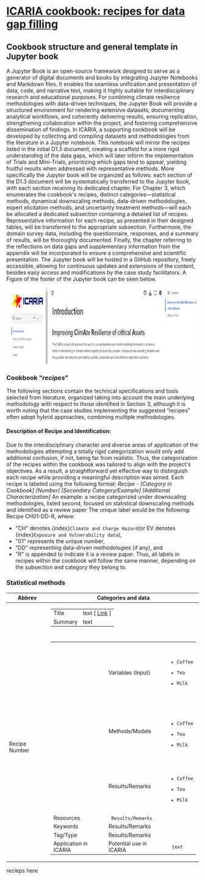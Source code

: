 # <u> ICARIA cookbook: recipes for data gap filling </u>

## <o> Cookbook structure and general template in Jupyter book </u>

A Jupyter Book is an open-source framework designed to serve as a generator of digital documents and books by integrating Jupyter Notebooks and Markdown files. It enables the seamless unification and presentation of data, code, and narrative text, making it highly suitable for interdisciplinary research and educational purposes. For combining climate resilience methodologies with data-driven techniques, the Jupyter Book will provide a structured environment for rendering extensive datasets, documenting analytical workflows, and coherently delivering results, ensuring replication, strengthening collaboration within the project, and fostering comprehensive dissemination of findings. In ICARIA, a supporting cookbook will be developed by collecting and compiling datasets and methodologies from the literature in a Jupyter notebook. This notebook will mirror the recipes listed in the initial D1.3 document, creating a scaffold for a more rigid understanding of the data gaps, which will later inform the implementation of Trials and Mini-Trials, prioritizing which gaps tend to appear, yielding fruitful results when addressed with representative methods. More specifically the Jupyter book will be organized as follows: each section of the D1.3 document will be systematically transferred to the Jupyter book, with each section receiving its dedicated chapter. For Chapter 3, which enumerates the cookbook's recipes, distinct categories—statistical methods, dynamical downscaling methods, data-driven methodologies, expert elicitation methods, and uncertainty treatment methods—will each be allocated a dedicated subsection containing a detailed list of recipes. Representative information for each recipe, as presented in their designed tables, will be transferred to the appropriate subsection. Furthermore, the domain survey data, including the questionnaire, responses, and a summary of results, will be thoroughly documented. Finally, the chapter referring to the reflections on data gaps and supplementary information from the appendix will be incorporated to ensure a comprehensive and scientific presentation. The Jupyter book will be hosted in a GitHub repository, freely accessible, allowing for continuous updates and extensions of the content, besides easy access and modifications by the case study facilitators. A Figure of the footer of the Jupyter book can be seen below.

<p align="center">
  <img width="620" height="200" src="screenshot.322.jpg">
</p>

### Cookbook “_recipes_”
The following sections contain the technical specifications and tools selected from literature, organized taking into account the main underlying methodology with respect to those identified in Section 3, although it is worth noting that the case studies implementing the suggested “recipes” often adopt hybrid approaches, combining multiple methodologies.
 
#### Description of Recipe and Identification: 

Due to the interdisciplinary character and diverse areas of application of the methodologies attempting a totally rigid categorization would only add additional confusion, if not, being far from realistic. Thus, the categorization of the recipes within the cookbook was tailored to align with the project's objectives. As a result, a straightforward yet effective way to distinguish each recipe while providing a meaningful description was aimed. Each recipe is labeled using the following format: 
 _Recipe - [Category in Cookbook] [Number] [Secondary Category/Example] [Additional Characterization]_ 
An example: a recipe categorized under downscaling methodologies, listed second, focused on statistical downscaling methods and identified as a review paper The unique label would be the following:  
Recipe CH01-DD-R, where: 
 - "CH" denotes {index}`Climate and Charge Hazard`(or EV denotes {index}`Exposure and Vulnerability data`),
 - "01" represents the unique number, 
 - “DD” representing data-driven methodologies (if any), and 
 - "R" is appended to indicate it is a review paper. 
Thus, all labels in recipes within the cookbook will follow the same manner, depending on the subsection and category they belong to. 

### Statistical methods

|       Abbrev   |	Categories and data			 |
|----------------|-------------------------------|
| |<table>  <tbody>  <tr> <td>Title</td>  <td> text [ <a href="https://www.tutorialspoint.com/" target="_self">Link</a> ] </td> </tr> <tr> <td>Summary</td> <td> text </td></tr> <tr> </tr> </tbody>  </table>|
|Recipe Number |<table>  <thead> <tr> <tr> <th></th> <th> </th> <th> </th>  </tr> </thead>  <tbody> <tr> <td> </td>  <td>Variables (Input)</td> <td><code> <ul> <li>Coffee</li> <li>Tea</li> <li>Milk</li> </ul> </code></td> </tr>  <tr> <td></td>  <td>Methods/Models</td>  <td><code> <ul> <li>Coffee</li> <li>Tea</li> <li>Milk</li> </ul></code></td>   </tr>  <tr> <td> </td> <td>Results/Remarks</td>  <td><code> <ul> <li>Coffee</li> <li>Tea</li> <li>Milk</li> </ul></code></td> </tr>  <tr> <td>Resources</td> <td  colspan="2"> <code> Results/Remarks </code> </td> </tr>  <tr> <td>Keywords</td> <td  colspan="2">Results/Remarks</td> </tr> <tr> <td>Tag/Type</td> <td colspan="2">Results/Remarks</td> </tr> <tr> <td>Application in ICARIA</td> <td>Potential use in ICARIA </td>  <td><code> text</code></td> </tr> </tbody> </table> |

recieps here
